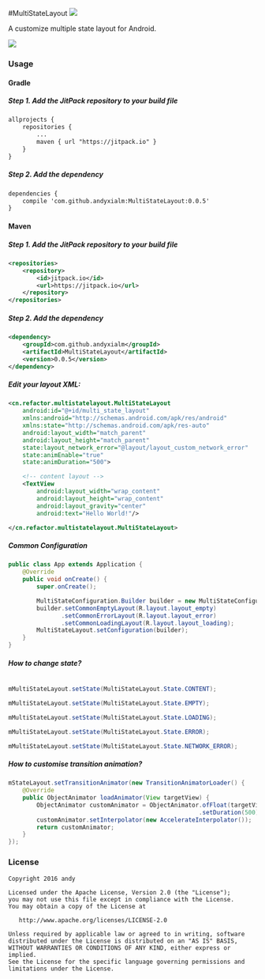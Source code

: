 #MultiStateLayout
[![](https://jitpack.io/v/andyxialm/MultiStateLayout.svg)](https://jitpack.io/#andyxialm/MultiStateLayout)


A customize multiple state layout for Android.

![](https://github.com/andyxialm/MultiStateLayout/blob/master/art/screenshot.gif?raw=true)
### Usage

#### Gradle
##### Step 1. Add the JitPack repository to your build file
~~~ xml
allprojects {
    repositories {
        ...
        maven { url "https://jitpack.io" }
    }
}
~~~

##### Step 2. Add the dependency
~~~ xml
dependencies {
    compile 'com.github.andyxialm:MultiStateLayout:0.0.5'
}
~~~

#### Maven
##### Step 1. Add the JitPack repository to your build file
~~~ xml
<repositories>
	<repository>
	    <id>jitpack.io</id>
	    <url>https://jitpack.io</url>
	</repository>
</repositories>
~~~

##### Step 2. Add the dependency
~~~ xml
<dependency>
    <groupId>com.github.andyxialm</groupId>
    <artifactId>MultiStateLayout</artifactId>
    <version>0.0.5</version>
</dependency>
~~~

##### Edit your layout XML:

~~~ xml
<cn.refactor.multistatelayout.MultiStateLayout
    android:id="@+id/multi_state_layout"
    xmlns:android="http://schemas.android.com/apk/res/android"
    xmlns:state="http://schemas.android.com/apk/res-auto"
    android:layout_width="match_parent"
    android:layout_height="match_parent"
    state:layout_network_error="@layout/layout_custom_network_error"
    state:animEnable="true"
    state:animDuration="500">

	<!-- content layout -->
    <TextView
        android:layout_width="wrap_content"
        android:layout_height="wrap_content"
        android:layout_gravity="center"
        android:text="Hello World!"/>

</cn.refactor.multistatelayout.MultiStateLayout>
~~~

##### Common Configuration
```java
public class App extends Application {
    @Override
    public void onCreate() {
        super.onCreate();

        MultiStateConfiguration.Builder builder = new MultiStateConfiguration.Builder();
        builder.setCommonEmptyLayout(R.layout.layout_empty)
               .setCommonErrorLayout(R.layout.layout_error)
               .setCommonLoadingLayout(R.layout.layout_loading);
        MultiStateLayout.setConfiguration(builder);
    }
}
```

##### How to change state?
```java

mMultiStateLayout.setState(MultiStateLayout.State.CONTENT);

mMultiStateLayout.setState(MultiStateLayout.State.EMPTY);

mMultiStateLayout.setState(MultiStateLayout.State.LOADING);

mMultiStateLayout.setState(MultiStateLayout.State.ERROR);

mMultiStateLayout.setState(MultiStateLayout.State.NETWORK_ERROR);

```

##### How to customise transition animation?
```java
mStateLayout.setTransitionAnimator(new TransitionAnimatorLoader() {
    @Override
    public ObjectAnimator loadAnimator(View targetView) {
        ObjectAnimator customAnimator = ObjectAnimator.ofFloat(targetView, "alpha", 0.0f, 1.0f)
                                                      .setDuration(500);
        customAnimator.setInterpolator(new AccelerateInterpolator());
        return customAnimator;
    }
});
```

### License

    Copyright 2016 andy

    Licensed under the Apache License, Version 2.0 (the "License");
    you may not use this file except in compliance with the License.
    You may obtain a copy of the License at

       http://www.apache.org/licenses/LICENSE-2.0

    Unless required by applicable law or agreed to in writing, software
    distributed under the License is distributed on an "AS IS" BASIS,
    WITHOUT WARRANTIES OR CONDITIONS OF ANY KIND, either express or implied.
    See the License for the specific language governing permissions and
    limitations under the License.